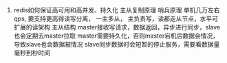 1. redis如何保证高可用和高并发、持久化 主从复制原理 哨兵原理
单机几万左右qps, 要支持更高得读写分离，  一主多从， 主负责写，读都走从节点，水平可扩展的读架构
主从结构
master接收写请求，数据返回，异步进行同步，slave也会定期去master拉取
master需要持久化，否则master宕机后数据会情况，导致slave也会数据被情况
slave同步数据时会短暂的停止服务，需要看数据量毫秒到秒时间


